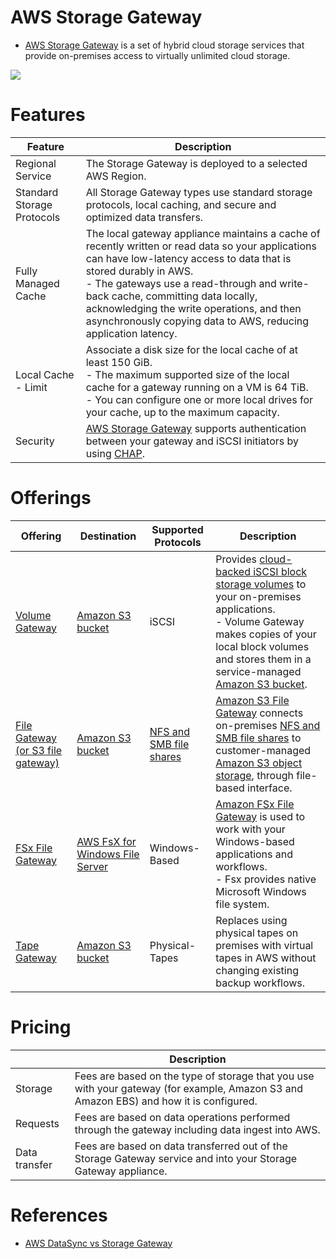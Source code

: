 # AWS Storage Gateway
- [AWS Storage Gateway](https://aws.amazon.com/storagegateway/) is a set of hybrid cloud storage services that provide on-premises access to virtually unlimited cloud storage.

![](https://d1.awsstatic.com/pdp-how-it-works-assets/product-page-diagram_AWS-Storage-Gateway_HIW@2x.6df96d96cdbaa61ed3ce935262431aabcfb9e52d.png)

# Features

| Feature                    | Description                                                                                                                                                                                                                                                                                                                                                                 |
|----------------------------|-----------------------------------------------------------------------------------------------------------------------------------------------------------------------------------------------------------------------------------------------------------------------------------------------------------------------------------------------------------------------------|
| Regional Service           | The Storage Gateway is deployed to a selected AWS Region.                                                                                                                                                                                                                                                                                                                   |
| Standard Storage Protocols | All Storage Gateway types use standard storage protocols, local caching, and secure and optimized data transfers.                                                                                                                                                                                                                                                           |
| Fully Managed Cache        | The local gateway appliance maintains a cache of recently written or read data so your applications can have low-latency access to data that is stored durably in AWS. <br/>- The gateways use a read-through and write-back cache, committing data locally, acknowledging the write operations, and then asynchronously copying data to AWS, reducing application latency. |
| Local Cache - Limit        | Associate a disk size for the local cache of at least 150 GiB. <br/>- The maximum supported size of the local cache for a gateway running on a VM is 64 TiB. <br/>- You can configure one or more local drives for your cache, up to the maximum capacity.                                                                                                                  |
| Security                   | [AWS Storage Gateway]() supports authentication between your gateway and iSCSI initiators by using [CHAP](https://docs.aws.amazon.com/storagegateway/latest/vgw/GettingStartedConfigureChap.html).                                                                                                                                                                          |

# Offerings

| Offering                                                   | Destination                                                                               | Supported Protocols                                       | Description                                                                                                                                                                                                                                                                                                 |
|------------------------------------------------------------|-------------------------------------------------------------------------------------------|-----------------------------------------------------------|-------------------------------------------------------------------------------------------------------------------------------------------------------------------------------------------------------------------------------------------------------------------------------------------------------------|
| [Volume Gateway](VolumeGateway.md)                         | [Amazon S3 bucket](../3_S3ObjectStorage/Readme.md)                                        | iSCSI                                                     | Provides [cloud-backed iSCSI block storage volumes](../1_BlockStorageTypes/AmazonEBS/Readme.md) to your on-premises applications.<br/>- Volume Gateway makes copies of your local block volumes and stores them in a service-managed [Amazon S3 bucket](../3_S3ObjectStorage/Readme.md).                    |
| [File Gateway (or S3 file gateway)](S3FileGateway.md)      | [Amazon S3 bucket](../3_S3ObjectStorage/Readme.md)                                        | [NFS and SMB file shares](../Network-Protocols.md) | [Amazon S3 File Gateway](https://aws.amazon.com/storagegateway/file/s3/) connects on-premises [NFS and SMB file shares](https://docs.oracle.com/cd/E19253-01/816-4555/rfsadmin-61/index.html) to customer-managed [Amazon S3 object storage](../3_S3ObjectStorage/Readme.md), through file-based interface. |
| [FSx File Gateway](FSxFileGateway.md)                      | [AWS FsX for Windows File Server](../2_FileStorageTypes/AmazonFsXForWindowsFileServer.md) | Windows-Based                                             | [Amazon FSx File Gateway](https://aws.amazon.com/storagegateway/file/fsx/) is used to work with your Windows-based applications and workflows.<br/>- Fsx provides native Microsoft Windows file system.                                                                                                     |
| [Tape Gateway](https://aws.amazon.com/storagegateway/vtl/) | [Amazon S3 bucket](../3_S3ObjectStorage/Readme.md)                                        | Physical-Tapes                                            | Replaces using physical tapes on premises with virtual tapes in AWS without changing existing backup workflows.                                                                                                                                                                                             |

# Pricing

|               | Description                                                                                                                            |
|---------------|----------------------------------------------------------------------------------------------------------------------------------------|
| Storage       | Fees are based on the type of storage that you use with your gateway (for example, Amazon S3 and Amazon EBS) and how it is configured. |
| Requests      | Fees are based on data operations performed through the gateway including data ingest into AWS.                                        |
| Data transfer | Fees are based on data transferred out of the Storage Gateway service and into your Storage Gateway appliance.                         |

# References
- [AWS DataSync vs Storage Gateway](https://tutorialsdojo.com/aws-datasync-vs-storage-gateway/)

